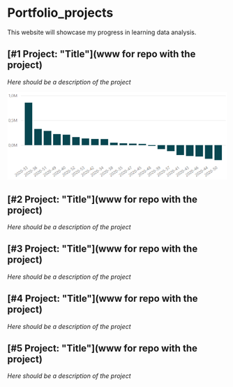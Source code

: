 # Portfolio_projects

This website will showcase my progress in learning data analysis. 

## [#1 Project: "Title"](www for repo with the project)

*Here should be a description of the project*

![Example image](https://github.com/patidotpy/Portfolio_projects/blob/main/_images/chart.PNG)


## [#2 Project: "Title"](www for repo with the project)

*Here should be a description of the project*

## [#3 Project: "Title"](www for repo with the project)

*Here should be a description of the project*

## [#4 Project: "Title"](www for repo with the project)

*Here should be a description of the project*

## [#5 Project: "Title"](www for repo with the project)

*Here should be a description of the project*
